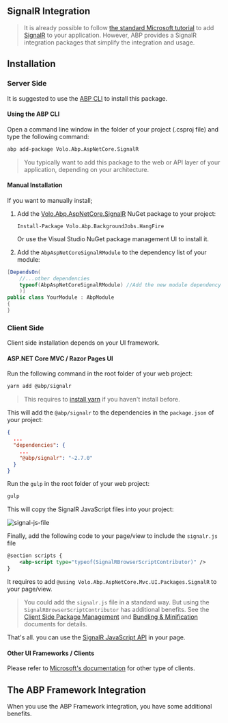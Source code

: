## SignalR Integration

> It is already possible to follow [the standard Microsoft tutorial](https://docs.microsoft.com/en-us/aspnet/core/tutorials/signalr) to add [SignalR](https://docs.microsoft.com/en-us/aspnet/core/signalr/introduction) to your application. However, ABP provides a SignalR integration packages that simplify the integration and usage.

## Installation

### Server Side

It is suggested to use the [ABP CLI](CLI.md) to install this package.

#### Using the ABP CLI

Open a command line window in the folder of your project (.csproj file) and type the following command:

```bash
abp add-package Volo.Abp.AspNetCore.SignalR
```

> You typically want to add this package to the web or API layer of your application, depending on your architecture.

#### Manual Installation

If you want to manually install;

1. Add the [Volo.Abp.AspNetCore.SignalR](https://www.nuget.org/packages/Volo.Abp.AspNetCore.SignalR) NuGet package to your project:

   ```
   Install-Package Volo.Abp.BackgroundJobs.HangFire
   ```

   Or use the Visual Studio NuGet package management UI to install it.

2. Add the `AbpAspNetCoreSignalRModule` to the dependency list of your module:

```csharp
[DependsOn(
    //...other dependencies
    typeof(AbpAspNetCoreSignalRModule) //Add the new module dependency
    )]
public class YourModule : AbpModule
{
}
```

### Client Side

Client side installation depends on your UI framework.

#### ASP.NET Core MVC / Razor Pages UI

Run the following command in the root folder of your web project:

````bash
yarn add @abp/signalr
````

> This requires to [install yarn](https://yarnpkg.com/) if you haven't install before.

This will add the `@abp/signalr` to the dependencies in the `package.json` of your project:

````json
{
  ...
  "dependencies": {
    ...
    "@abp/signalr": "~2.7.0"
  }
}
````

Run the `gulp` in the root folder of your web project:

````bash
gulp
````

This will copy the SignalR JavaScript files into your project:

![signal-js-file](D:\Github\abp\docs\en\images\signal-js-file.png)

Finally, add the following code to your page/view to include the `signalr.js` file 

````xml
@section scripts {
    <abp-script type="typeof(SignalRBrowserScriptContributor)" />
}
````

It requires to add `@using Volo.Abp.AspNetCore.Mvc.UI.Packages.SignalR` to your page/view.

> You could add the `signalr.js` file in a standard way. But using the `SignalRBrowserScriptContributor` has additional benefits. See the [Client Side Package Management](UI/AspNetCore/Client-Side-Package-Management.md) and [Bundling & Minification](UI/AspNetCore/Bundling-Minification.md) documents for details.

That's all. you can use the [SignalR JavaScript API](https://docs.microsoft.com/en-us/aspnet/core/signalr/javascript-client) in your page.

#### Other UI Frameworks / Clients

Please refer to [Microsoft's documentation](https://docs.microsoft.com/en-us/aspnet/core/signalr/introduction) for other type of clients.

## The ABP Framework Integration

When you use the ABP Framework integration, you have some additional benefits.

